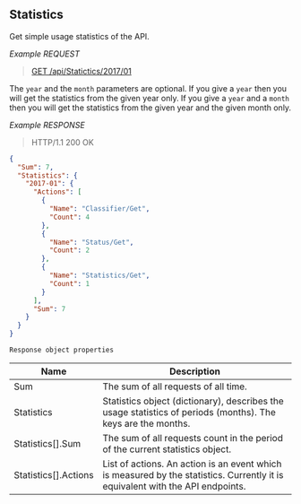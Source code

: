 ## Statistics

Get simple usage statistics of the API.

*Example REQUEST*

> [GET /api/Statictics/2017/01](swagger#operation--api-Status-get)


The `year` and the `month` parameters are optional.
If you give a `year` then you will get the statistics from the given year only.
If you give a `year` and a `month` then you will get the statistics from the given year and the given month only.

*Example RESPONSE*

> HTTP/1.1 200 OK

```json
{
  "Sum": 7,
  "Statistics": {
    "2017-01": {
      "Actions": [
        {
          "Name": "Classifier/Get",
          "Count": 4
        },
        {
          "Name": "Status/Get",
          "Count": 2
        },
        {
          "Name": "Statistics/Get",
          "Count": 1
        }
      ],
      "Sum": 7
    }
  }
}
```

`Response object properties`

Name    |   Description
--- |   ---
Sum  |   The sum of all requests of all time.
Statistics  |   Statistics object (dictionary), describes the usage statistics of periods (months). The keys are the months.
Statistics[].Sum | The sum of all requests count in the period of the current statistics object.
Statistics[].Actions    |   List of actions. An action is an event which is measured by the statistics. Currently it is equivalent with the API endpoints.